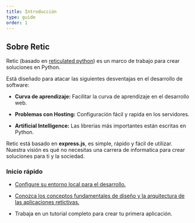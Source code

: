 ```yaml
---
title: Introducción
type: guide
order: 1
---
```


## Sobre Retic

Retic (basado en [reticulated python][wiki_retic]) es un marco de trabajo para crear soluciones en Python.

Está diseñado para atacar las siguientes desventajas en el desarrollo de software:

* **Curva de aprendizaje:** Facilitar la curva de aprendizaje en el desarrollo web.
  
* **Problemas con Hosting:** Configuración fácil y rapida en los servidores.
  
* **Artificial Intelligence:** Las librerias más importantes están escritas en Python.

Retic está basado en **express.js**, es simple, rápido y fácil de utilizar. Nuestra visión es qué no necesitas una carrera de informatica para crear soluciones para ti y la sociedad.

### Inicio rápido

* [Configure su entorno local para el desarrollo.][docs_installation]
  
* [Conozca los conceptos fundamentales de diseño y la arquitectura de las aplicaciones retictivas.][docs_architecture]
  
* Trabaja en un tutorial completo para crear tu primera aplicación.

[wiki_retic]: https://es.wikipedia.org/wiki/Malayopython_reticulatus

[docs_installation]:./installation.md

[docs_architecture]:./architecture.md
